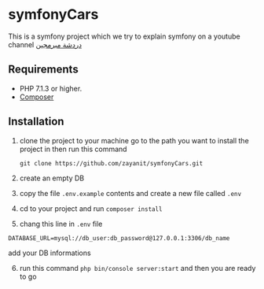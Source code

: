# symfonyCars
This is a symfony project which we try to explain symfony on a youtube channel [دردشة مبرمجين](https://www.youtube.com/playlist?list=PLeNHHYRfm946d0BvwVF0HRosSjslkn_3Q)

## Requirements
* PHP 7.1.3 or higher.
* [Composer](https://getcomposer.org/)

## Installation

1. clone the project to your machine go to the path you want to install the project in then run this command
     ```
     git clone https://github.com/zayanit/symfonyCars.git
    ```
   
2. create an empty DB
3. copy the file `.env.example` contents and create a new file called `.env`
4. cd to your project and run `composer install`
5. chang this line in `.env` file
```
DATABASE_URL=mysql://db_user:db_password@127.0.0.1:3306/db_name
```
add your DB informations

6. run this command `php bin/console server:start` and then you are ready to go